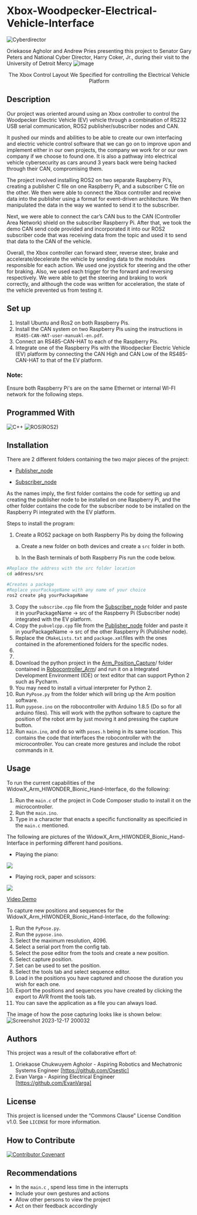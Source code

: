 # Xbox-Woodpecker-Electrical-Vehicle-Interface </h2>
![Cyberdirector](https://github.com/Osestic/Xbox-Woodpecker-Electrical-Vehicle-Interface/assets/42704298/2618f998-ee56-48d8-8924-cf8c0920eed5)

Oriekaose Agholor and Andrew Pries presenting this project to Senator Gary Peters and National Cyber Director, Harry Coker, Jr., during their visit to the University of Detroit Mercy
![image](https://github.com/Osestic/Xbox-Woodpecker-Electrical-Vehicle-Interface/assets/42704298/90b6bb2a-35ac-4027-9f35-61e07d7346bc)
<p style="text-align: center;">The Xbox Control Layout We Specified for controlling the Electrical Vehicle Platform</p>

## Description
Our project was oriented around using an Xbox controller to control the Woodpecker Electric Vehicle (EV) vehicle through a combination of RS232 USB serial communication, ROS2 publisher/subscriber nodes and CAN. 

It pushed our minds and abilities to be able to create our own interfacing and electric vehicle control software that we can go on to improve upon and implement either in our own projects, the company we work for or our own company if we choose to found one. It is also a pathway into electrical vehicle cybersecurity as cars around 3 years back were being hacked through their CAN, compromising them.

The project involved installing ROS2 on two separate Raspberry Pi’s, creating a publisher C file on one Raspberry Pi, and a subscriber C file on the other.  We then were able to connect the Xbox controller and receive data into the publisher using a format for event-driven architecture. We then manipulated the data in the way we wanted to send it to the subscriber. 

Next, we were able to connect the car’s CAN bus to the CAN (Controller Area Network) shield on the subscriber Raspberry Pi. After that, we took the demo CAN send code provided and incorporated it into our ROS2 subscriber code that was receiving data from the topic and used it to send that data to the CAN of the vehicle. 

Overall, the Xbox controller can forward steer, reverse steer, brake and accelerate/decelerate the vehicle by sending data to the modules responsible for each action. We used one joystick for steering and the other for braking. Also, we used each trigger for the forward and reversing respectively. We were able to get the steering and braking to work correctly, and although the code was written for acceleration, the state of the vehicle prevented us from testing it.


## Set up
1. Install Ubuntu and Ros2 on both Raspberry Pis.
2.	Install the CAN system on two Raspberry Pis using the instructions in ```RS485-CAN-HAT-user-manuakl-en.pdf```.
3.	Connect an RS485-CAN-HAT to each of the Raspberry Pis.
4.	Integrate one of the Raspberry Pis with the Woodpecker Electric Vehicle (EV) platform by connecting the CAN High and CAN Low of the RS485-CAN-HAT to that of the EV platform.

### Note:
  Ensure both Raspberry Pi's are on the same Ethernet or internal WI-FI network for the following steps.

## Programmed With

![C++](https://img.shields.io/badge/c++-%2300599C.svg?style=for-the-badge&logo=c%2B%2B&logoColor=white)
![ROS](https://img.shields.io/badge/ros-%230A0FF9.svg?style=for-the-badge&logo=ros&logoColor=white)(ROS2)


## Installation
There are 2 different folders containing the two major pieces of the project:
- [Publisher_node](https://github.com/Osestic/Xbox-Woodpecker-Electrical-Vehicle-Interface/tree/main/Publisher_node)

- [Subscriber_node](https://github.com/Osestic/Xbox-Woodpecker-Electrical-Vehicle-Interface/tree/main/Subscriber_node)


As the names imply, the first folder contains the code for setting up and creating the publisher node to be installed on one Raspberry Pi, and the other folder contains the code for the subscriber node to be installed on the Raspberry Pi integrated with the EV platform. 

Steps to install the program:
1. Create a ROS2 package on both Raspberry Pis by doing the following

   a. Create a new folder on both devices and create a ```src``` folder in both.

   b. In the Bash terminals of both Raspberry Pis run the code below.
```bash
#Replace the address with the src folder location
cd address/src

#Creates a package
#Replace yourPackageName with any name of your choice
ros2 create pkg yourPackageName
```

3. Copy the ```subscribe.cpp``` file from the [Subscriber_node](https://github.com/Osestic/Xbox-Woodpecker-Electrical-Vehicle-Interface/tree/main/Subscriber_node) folder and paste it in yourPackageName -> src of the Raspberry Pi (Subscriber node) integrated with the EV platform.
4. Copy the ```pubvelcpp.cpp``` file from the [Publisher_node](https://github.com/Osestic/Xbox-Woodpecker-Electrical-Vehicle-Interface/tree/main/Publisher_node) folder and paste it in yourPackageName -> src of the other Raspberry Pi (Publisher node).  
5. Replace the ```CMakeLists.txt``` and ```package.xml```files with the ones contained in the aforementioned folders for the specific nodes.
6.
7.
8.    Download the python project in the [Arm_Position_Capture](https://github.com/Osestic/WidowX_Arm_HIWONDER_Bionic_Hand-Interface/tree/main/Robocontroller_Arm/Arm_Position_Capture)/ folder contained in [Robocontroller_Arm](https://github.com/Osestic/WidowX_Arm_HIWONDER_Bionic_Hand-Interface/tree/main/Robocontroller_Arm)/ and run it on a Integrated Development Environment (IDE) or text editor that can support Python 2 such as Pycharm.
9. You may need to install a virtual interpreter for Python 2.
10. Run ```PyPose.py``` from the folder which will bring up the Arm position software.
11. Run ```pypose.ino``` on the robocontroller with Arduino 1.8.5 (Do so for all arduino files). This will work with the python software to capture the position of the robot arm by just moving it and pressing the capture button.
12. Run ```main.ino```, and do so with ```poses.h``` being in its same location. This contains the code that interfaces the robocontroller with the microcontroller. You can create more gestures and include the robot commands in it.

## Usage
To run the current capabilities of the WidowX_Arm_HIWONDER_Bionic_Hand-Interface, do the following:
1. Run the ```main.c``` of the project in Code Composer studio to install it on the microcontroller.
2. Run the ```main.ino```.
3. Type in a character that enacts a specific functionality as specificied in the ```main.c``` mentioned.

The following are pictures of the  WidowX_Arm_HIWONDER_Bionic_Hand-Interface in performing different hand positions. 


- Playing the piano:
<img src="https://github.com/Osestic/WidowX_Arm_HIWONDER_Bionic_Hand-Interface/assets/42704298/cb93812d-9d59-4cbb-93cf-d6da717aa819">



- Playing rock, paper and scissors:
<img src="https://github.com/Osestic/WidowX_Arm_HIWONDER_Bionic_Hand-Interface/assets/42704298/20376c5a-8b07-44d5-b52b-3d32332adce1">

[Video Demo](https://youtu.be/vg_HYsMw0Hg) 

To capture new positions and sequences for the WidowX_Arm_HIWONDER_Bionic_Hand-Interface, do the following:
1. Run the ```PyPose.py```.
2. Run the ```pypose.ino```.
3. Select the maximum resolution, 4096.
4. Select a serial port from the config tab.
5. Select the pose editor from the tools and create a new position.
6. Select capture position.
7. Set can be used to set the position.
8. Select the tools tab and select sequence editor.
9. Load in the positions you have captured and choose the duration you wish for each one.
10. Export the positions and sequences you have created by clicking the export to AVR fromt the tools tab.
11. You can save the application as a file you can always load.

The image of how the pose capturing looks like is shown below:
![Screenshot 2023-12-17 200032](https://github.com/Osestic/WidowX_Arm_HIWONDER_Bionic_Hand-Interface/assets/42704298/a565100c-5b07-490d-9a5a-44bf54016e5d)

 
## Authors
This project was a result of the collaborative effort of:
1. Oriekaose Chukwuyem Agholor - Aspiring Robotics and Mechatronic Systems Engineer [https://github.com/Osestic]
2. Evan Varga - Aspiring Electrical Engineer [https://github.com/EvanVarga]

## License
This project is licensed under the “Commons Clause” License Condition v1.0. See ```LICENSE``` for more information.


## How to Contribute
[![Contributor Covenant](https://img.shields.io/badge/Contributor%20Covenant-2.1-4baaaa.svg)](code_of_conduct.md)


## Recommendations
- In the ```main.c``` , spend less time in the interrupts
- Include your own gestures and actions
- Allow other persons to view the project
- Act on their feedback accordingly

